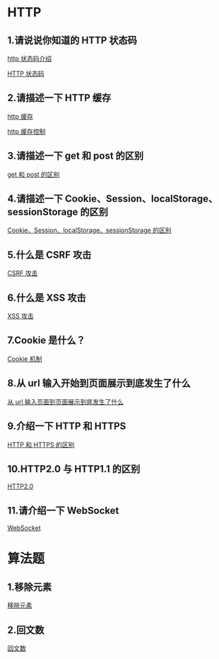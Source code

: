 <!--
 * @Author: 邱彦兮
 * @Date: 2021-10-11 10:18:41
 * @LastEditors: 邱彦兮
 * @LastEditTime: 2022-02-01 20:25:09
 * @FilePath: /Interview/README.md
-->

# HTTP

## 1.请说说你知道的 HTTP 状态码

[http 状态码介绍](https://github.com/18888628835/Interview/blob/main/HTTP面试题.md#http-%E7%8A%B6%E6%80%81%E7%A0%81)

[HTTP 状态码](https://github.com/18888628835/Blog/issues/31)

## 2.请描述一下 HTTP 缓存

[http 缓存](https://github.com/18888628835/Interview/blob/main/HTTP面试题.md#http-%E7%BC%93%E5%AD%98)

[http 缓存控制](https://github.com/18888628835/Blog/issues/36)

## 3.请描述一下 get 和 post 的区别

[get 和 post 的区别](https://github.com/18888628835/Interview/blob/main/HTTP面试题#get-%E5%92%8C-post-%E7%9A%84%E5%8C%BA%E5%88%AB)

## 4.请描述一下 Cookie、Session、localStorage、sessionStorage 的区别

[Cookie、Session、localStorage、sessionStorage 的区别](https://github.com/18888628835/Interview/blob/main/HTTP面试题.md#cookiesessionlocalstoragesessionstorage)

## 5.什么是 CSRF 攻击

[CSRF 攻击](https://github.com/18888628835/Interview/blob/main/HTTP面试题.md#csrf%E6%94%BB%E5%87%BB)

## 6.什么是 XSS 攻击

[XSS 攻击](https://github.com/18888628835/Interview/blob/main/HTTP面试题.md#xss%E6%94%BB%E5%87%BB)

## 7.Cookie 是什么？

[Cookie 机制](https://github.com/18888628835/Blog/issues/35)

## 8.从 url 输入开始到页面展示到底发生了什么

[从 url 输入页面到页面展示到底发生了什么](https://github.com/18888628835/Blog/issues/27)

## 9.介绍一下 HTTP 和 HTTPS

[HTTP 和 HTTPS 的区别](https://github.com/18888628835/Interview/blob/main/HTTP面试题.md#http%E5%92%8Chttps)

## 10.HTTP2.0 与 HTTP1.1 的区别

[HTTP2.0](https://github.com/18888628835/Interview/blob/main/HTTP面试题.md#http20)

## 11.请介绍一下 WebSocket

[WebSocket](https://github.com/18888628835/Blog/blob/main/JavaScript/WebSocket.md#websocket简介)

# 算法题

## 1.移除元素

[移除元素](https://leetcode-cn.com/problems/remove-element/)

## 2.回文数

[回文数](https://leetcode-cn.com/problems/palindrome-number/)
